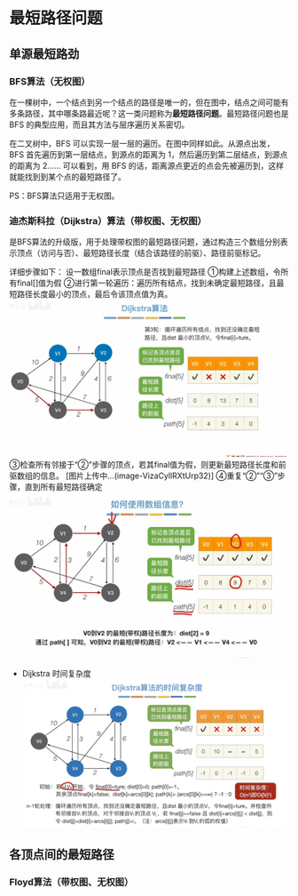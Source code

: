 


# 最短路径问题
##  单源最短路劲
### BFS算法（无权图）
在一棵树中，一个结点到另一个结点的路径是唯一的，但在图中，结点之间可能有多条路径，其中哪条路最近呢？这一类问题称为**最短路径问题**。最短路径问题也是 BFS 的典型应用，而且其方法与层序遍历关系密切。

在二叉树中，BFS 可以实现一层一层的遍历。在图中同样如此。从源点出发，BFS 首先遍历到第一层结点，到源点的距离为 1，然后遍历到第二层结点，到源点的距离为 2…… 可以看到，用 BFS 的话，距离源点更近的点会先被遍历到，这样就能找到到某个点的最短路径了。

PS：BFS算法只适用于无权图。

### 迪杰斯科拉（Dijkstra）算法（带权图、无权图）

是BFS算法的升级版，用于处理带权图的最短路径问题，通过构造三个数组分别表示顶点（访问与否）、最短路径长度（结合该路径的前驱）、路径前驱标记。

详细步骤如下：
设一数组final表示顶点是否找到最短路径
①构建上述数组，令所有final[]值为假
②进行第一轮遍历：遍历所有结点，找到未确定最短路径，且最短路径长度最小的顶点，最后令该顶点值为真。
![输入图片说明](/imgs/2025-07-07/eNRQMWJ3aGO2LW5k.jpeg)
③检查所有邻接于“②”步骤的顶点，若其final值为假，则更新最短路径长度和前驱数组的信息。
[图片上传中...(image-VizaCyllRXtUrp32)]
④重复“②”“③”步骤，直到所有最短路径确定
![输入图片说明](/imgs/2025-07-07/0oWIOn42XRO3HRtT.jpeg)

- Dijkstra 时间复杂度
![输入图片说明](/imgs/2025-07-07/pSJspvUiQljXUxkh.jpeg)
## 各顶点间的最短路径

### Floyd算法（带权图、无权图）
<!--stackedit_data:
eyJoaXN0b3J5IjpbLTExNjY4NDE0ODgsLTEyODEzODExNDYsLT
k2NzE0OTM1MywxMTU1NzYyNDI1LDQ0MDkwNTYxOV19
-->